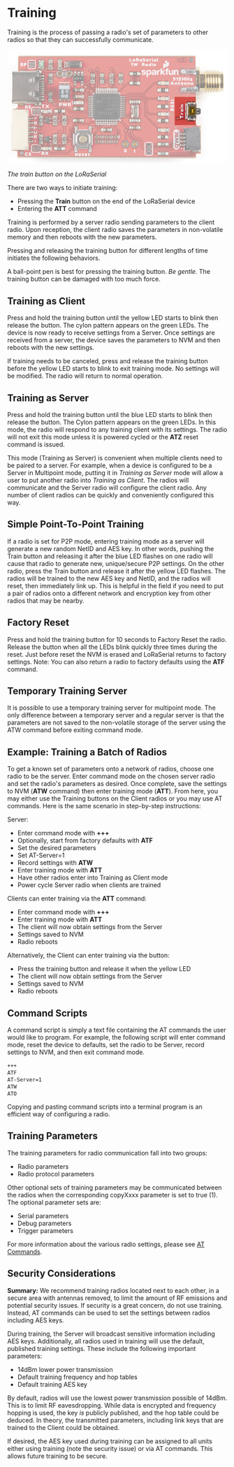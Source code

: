 # Training

Training is the process of passing a radio's set of parameters to other radios so that they can successfully communicate.

![Training button on LoRaSerial](Original/SparkFun_LoRaSerial_-_Train.png)

*The train button on the LoRaSerial*

There are two ways to initiate training:

* Pressing the **Train** button on the end of the LoRaSerial device
* Entering the **ATT** command

Training is performed by a server radio sending parameters to the client radio. Upon reception, the client radio saves the parameters in non-volatile memory and then reboots with the new parameters.

Pressing and releasing the training button for different lengths of time initiates the following behaviors.

A ball-point pen is best for pressing the training button. *Be gentle.* The training button can be damaged with too much force.

## Training as Client

Press and hold the training button until the yellow LED starts to blink then release the button. The cylon pattern appears on the green LEDs. The device is now ready to receive settings from a Server. Once settings are received from a server, the device saves the parameters to NVM and then reboots with the new settings.

If training needs to be canceled, press and release the training button before the yellow LED starts to blink to exit training mode. No settings will be modified. The radio will return to normal operation.

## Training as Server

Press and hold the training button until the blue LED starts to blink then release the button. The Cylon pattern appears on the green LEDs. In this mode, the radio will respond to any training client with its settings. The radio will not exit this mode unless it is powered cycled or the **ATZ** reset command is issued.

This mode (Training as Server) is convenient when multiple clients need to be paired to a server. For example, when a device is configured to be a Server in Multipoint mode, putting it in *Training as Server* mode will allow a user to put another radio into *Training as Client*. The radios will communicate and the Server radio will configure the client radio. Any number of client radios can be quickly and conveniently configured this way.

## Simple Point-To-Point Training

If a radio is set for P2P mode, entering training mode as a server will generate a new random NetID and AES key. In other words, pushing the Train button and releasing it after the blue LED flashes on one radio will cause that radio to generate new, unique/secure P2P settings. On the other radio, press the Train button and release it after the yellow LED flashes. The radios will be trained to the new AES key and NetID, and the radios will reset, then immediately link up. This is helpful in the field if you need to put a pair of radios onto a different network and encryption key from other radios that may be nearby.

## Factory Reset

Press and hold the training button for 10 seconds to Factory Reset the radio. Release the button when all the LEDs blink quickly three times during the reset.  Just before reset the NVM is erased and LoRaSerial returns to factory settings. Note: You can also return a radio to factory defaults using the **ATF** command.

## Temporary Training Server

It is possible to use a temporary training server for multipoint mode. The only difference between a temporary server and a regular server is that the parameters are not saved to the non-volatile storage of the server using the ATW command before exiting command mode.

## Example: Training a Batch of Radios

To get a known set of parameters onto a network of radios, choose one radio to be the server. Enter command mode on the chosen server radio and set the radio's parameters as desired. Once complete, save the settings to NVM (**ATW** command) then enter training mode (**ATT**). From here, you may either use the Training buttons on the Client radios or you may use AT commands. Here is the same scenario in step-by-step instructions:

Server:

* Enter command mode with **+++**
* Optionally, start from factory defaults with **ATF**
* Set the desired parameters
* Set AT-Server=1
* Record settings with **ATW**
* Enter training mode with **ATT**
* Have other radios enter into Training as Client mode
* Power cycle Server radio when clients are trained

Clients can enter training via the **ATT** command:

* Enter command mode with **+++**
* Enter training mode with **ATT**
* The client will now obtain settings from the Server
* Settings saved to NVM
* Radio reboots

Alternatively, the Client can enter training via the button:

* Press the training button and release it when the yellow LED
* The client will now obtain settings from the Server
* Settings saved to NVM
* Radio reboots

## Command Scripts

A command script is simply a text file containing the AT commands the user would like to program. For example, the following script will enter command mode, reset the device to defaults, set the radio to be Server, record settings to NVM, and then exit command mode.

    +++
    ATF
    AT-Server=1
    ATW
    ATO

Copying and pasting command scripts into a terminal program is an efficient way of configuring a radio.

## Training Parameters

The training parameters for radio communication fall into two groups:

* Radio parameters
* Radio protocol parameters

Other optional sets of training parameters may be communicated between the radios when the corresponding copyXxxx parameter is set to true (1). The optional parameter sets are:

* Serial parameters
* Debug parameters
* Trigger parameters

For more information about the various radio settings, please see [AT Commands](http://docs.sparkfun.com/SparkFun_LoRaSerial/at_commands/).

## Security Considerations

**Summary:** We recommend training radios located next to each other, in a secure area with antennas removed, to limit the amount of RF emissions and potential security issues. If security is a great concern, do not use training. Instead, AT commands can be used to set the settings between radios including AES keys.

During training, the Server will broadcast sensitive information including AES keys. Additionally, all radios used in training will use the default, published training settings. These include the following important parameters:

* 14dBm lower power transmission
* Default training frequency and hop tables
* Default training AES key

By default, radios will use the lowest power transmission possible of 14dBm. This is to limit RF eavesdropping. While data is encrypted and frequency hopping is used, the key *is* publicly published, and the hop table could be deduced. In theory, the transmitted parameters, including link keys that are trained to the Client could be obtained. 

If desired, the AES key used during training can be assigned to all units either using training (note the security issue) or via AT commands. This allows future training to be secure.

